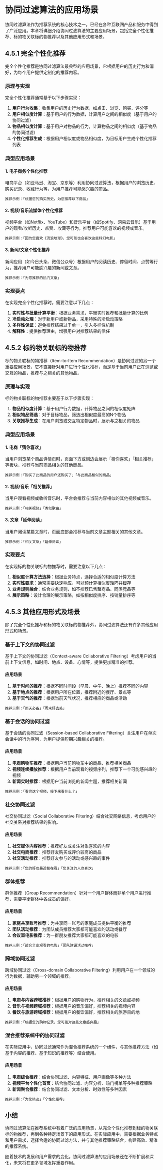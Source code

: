 # 协同过滤算法的应用场景

协同过滤算法作为推荐系统的核心技术之一，已经在各种互联网产品和服务中得到了广泛应用。本章将详细介绍协同过滤算法的主要应用场景，包括完全个性化推荐、标的物关联标的物推荐以及其他应用形式和场景。

## 4.5.1 完全个性化推荐

完全个性化推荐是协同过滤算法最典型的应用场景，它根据用户的历史行为和偏好，为每个用户提供定制化的推荐内容。

### 原理与实现

完全个性化推荐通常基于以下步骤实现：

1. **用户行为收集**：收集用户的历史行为数据，如点击、浏览、购买、评分等
2. **用户相似度计算**：基于用户的行为数据，计算用户之间的相似度（基于用户的协同过滤）
3. **物品相似度计算**：基于用户对物品的行为，计算物品之间的相似度（基于物品的协同过滤）
4. **个性化推荐生成**：根据用户相似度或物品相似度，为目标用户生成个性化推荐列表

### 典型应用场景

#### 1. 电子商务个性化推荐

电商平台（如亚马逊、淘宝、京东等）利用协同过滤算法，根据用户的浏览历史、购买记录、收藏行为等，为用户推荐可能感兴趣的商品。

```
推荐示例：「根据您的购买历史，为您推荐以下商品」
```

#### 2. 视频/音乐流媒体个性化推荐

视频平台（如Netflix、YouTube）和音乐平台（如Spotify、网易云音乐）基于用户的观看/收听历史、点赞、收藏等行为，推荐用户可能喜欢的视频或音乐。

```
推荐示例：「因为您喜欢《流浪地球》，您可能也会喜欢这些科幻电影」
```

#### 3. 新闻/文章个性化推荐

新闻应用（如今日头条、微信公众号）根据用户的阅读历史、停留时间、点赞等行为，推荐用户可能感兴趣的新闻或文章。

```
推荐示例：「为您推荐的热门文章」
```

### 实现要点

在实现完全个性化推荐时，需要注意以下几点：

1. **实时性与批量计算平衡**：根据业务需求，平衡实时推荐和批量计算的比例
2. **冷启动处理**：对于新用户或新物品，采用特殊的冷启动策略
3. **多样性保证**：避免推荐结果过于单一，引入多样性机制
4. **解释性**：提供推荐理由，增强用户对推荐结果的信任

## 4.5.2 标的物关联标的物推荐

标的物关联标的物推荐（Item-to-Item Recommendation）是协同过滤的另一个重要应用场景，它不直接针对用户进行个性化推荐，而是基于当前用户正在浏览或交互的物品，推荐与之相关的其他物品。

### 原理与实现

标的物关联标的物推荐主要基于以下步骤实现：

1. **物品相似度计算**：基于用户行为数据，计算物品之间的相似度矩阵
2. **相似物品筛选**：对于目标物品，筛选出相似度最高的N个物品
3. **关联推荐生成**：在用户浏览或交互特定物品时，展示与之相关的物品

### 典型应用场景

#### 1. 电商「猜你喜欢」

当用户浏览某个商品详情页时，页面下方或侧边会展示「猜你喜欢」「相关推荐」等板块，推荐与当前商品相关的其他商品。

```
推荐示例：「购买了此商品的用户还购买了」「与此商品相似的商品」
```

#### 2. 视频/音乐「相关推荐」

当用户观看视频或收听音乐时，平台会推荐与当前内容相似的其他视频或音乐。

```
推荐示例：「相关视频」「类似歌曲」
```

#### 3. 文章「延伸阅读」

当用户阅读某篇文章时，页面底部会推荐与当前文章主题相关的其他文章。

```
推荐示例：「相关文章」「延伸阅读」
```

### 实现要点

在实现标的物关联标的物推荐时，需要注意以下几点：

1. **相似度计算方法选择**：根据业务特点，选择合适的相似度计算方法
2. **实时性要求**：通常需要快速响应，可以预计算相似度矩阵并缓存
3. **业务规则融合**：结合业务规则，如不推荐已售罄商品、同类竞品等
4. **展示策略**：设计合理的展示策略，如按相似度排序、按销量排序等

## 4.5.3 其他应用形式及场景

除了完全个性化推荐和标的物关联标的物推荐外，协同过滤算法还有许多其他应用形式和场景。

### 基于上下文的协同过滤

基于上下文的协同过滤（Context-aware Collaborative Filtering）考虑用户的当前上下文信息，如时间、地点、设备、心情等，提供更加精准的推荐。

#### 应用场景

1. **基于时间的推荐**：根据不同时间段（早晨、中午、晚上）推荐不同的内容
2. **基于地点的推荐**：根据用户所在位置，推荐附近的餐厅、景点等
3. **基于天气的推荐**：根据当前天气状况，推荐相应的商品或活动

```
推荐示例：「雨天必备」「周末好去处」
```

### 基于会话的协同过滤

基于会话的协同过滤（Session-based Collaborative Filtering）关注用户在单次会话中的行为序列，为用户提供短期兴趣相关的推荐。

#### 应用场景

1. **电商购物车推荐**：根据用户当前购物车中的商品，推荐相关商品
2. **视频连续播放推荐**：根据用户当前观看的视频序列，推荐下一个可能感兴趣的视频
3. **新闻实时推荐**：根据用户当前浏览的新闻主题，推荐相关新闻

```
推荐示例：「看完这个视频，接下来看什么？」
```

### 社交协同过滤

社交协同过滤（Social Collaborative Filtering）结合社交网络信息，考虑用户的社交关系对推荐结果的影响。

#### 应用场景

1. **社交媒体内容推荐**：推荐好友或关注对象喜欢的内容
2. **社交电商推荐**：推荐好友购买或评价较高的商品
3. **社交活动推荐**：推荐好友参与的活动或感兴趣的事件

```
推荐示例：「您的好友最近都在看」「您关注的人也喜欢」
```

### 群体推荐

群体推荐（Group Recommendation）针对一个用户群体而非单个用户进行推荐，需要平衡群体中各成员的偏好。

#### 应用场景

1. **家庭共享账号推荐**：为共享同一账号的家庭成员提供平衡的推荐
2. **团队活动推荐**：为团队成员推荐大家都可能喜欢的活动或餐厅
3. **会议室电影推荐**：为一群朋友推荐大家都可能喜欢的电影

```
推荐示例：「适合全家观看的电影」「团队建设活动推荐」
```

### 跨域协同过滤

跨域协同过滤（Cross-domain Collaborative Filtering）利用用户在一个领域的行为数据，辅助另一个领域的推荐。

#### 应用场景

1. **电商与内容跨域推荐**：根据用户的购物行为，推荐相关的文章或视频
2. **音乐与视频跨域推荐**：根据用户的音乐偏好，推荐相关的视频内容
3. **餐饮与旅游跨域推荐**：根据用户的餐饮偏好，推荐相关的旅游目的地

```
推荐示例：「根据您的购物记录，您可能对这些文章感兴趣」
```

### 混合推荐系统中的协同过滤

在实际应用中，协同过滤通常作为混合推荐系统的一个组件，与其他推荐方法（如基于内容的推荐、基于知识的推荐等）结合使用。

#### 应用场景

1. **电商综合推荐**：结合协同过滤、内容特征、用户画像等多种方法
2. **视频平台个性化首页**：结合协同过滤、内容分析、热门榜单等多种推荐策略
3. **新闻聚合推荐**：结合协同过滤、文本分析、时效性等多种因素

```
推荐示例：「为您精选」「个性化推荐」
```

## 小结

协同过滤算法在推荐系统中有着广泛的应用场景，从完全个性化推荐到标的物关联标的物推荐，再到各种特定场景下的应用形式。在实际应用中，需要根据业务特点和用户需求，选择合适的协同过滤方法，并与其他推荐策略结合，构建高效、精准的推荐系统。

随着技术的发展和用户需求的变化，协同过滤算法的应用场景还在不断扩展和深化，未来将在更多领域发挥重要作用。